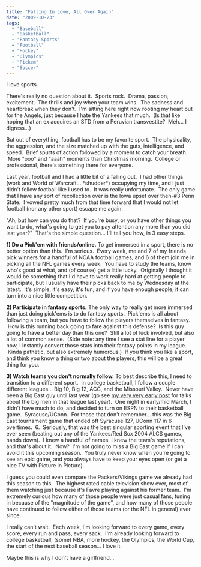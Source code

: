 ```yaml
---
title: "Falling In Love, All Over Again"
date: "2009-10-23"
tags:
  - "Baseball"
  - "Basketball"
  - "Fantasy Sports"
  - "Football"
  - "Hockey"
  - "Olympics"
  - "Pickem"
  - "Soccer"
---
```


I love sports.

There's really no question about it.  Sports rock.  Drama, passion, excitement.  The thrills and joy when your team wins.  The sadness and heartbreak when they don't.  I'm sitting here right now rooting my heart out for the Angels, just because I hate the Yankees that much.  (Is that like hoping that an ex acquires an STD from a Peruvian transvestite?  Meh... I digress...)

But out of everything, football has to be my favorite sport.  The physicality, the aggression, and the size matched up with the guts, intelligence, and speed.  Brief spurts of action followed by a moment to catch your breath.  More "ooo" and "aaah" moments than Christmas morning.  College or professional, there's something there for everyone.

Last year, football and I had a little bit of a falling out.  I had other things (work and World of Warcraft... \*shudder\*) occupying my time, and I just didn't follow football like I used to.  It was really unfortunate.  The only game that I have any sort of recollection over is the Iowa upset over then-#3 Penn State.  I vowed pretty much from that time forward that I would not let football (nor any other sport) escape me again.

"Ah, but how can you do that?  If you're busy, or you have other things you want to do, what's going to get you to pay attention any more than you did last year?"  That's the simple question... I'll tell you how, in 3 easy steps.

**1) Do a Pick'em with friends/online.** To get immersed in a sport, there is no better option than this.  I'm serious.  Every week, me and 7 of my friends pick winners for a handful of NCAA football games, and 6 of them join me in picking all the NFL games every week.  You have to study the teams, know who's good at what, and (of course) get a little lucky.  Originally I thought it would be something that I'd have to work really hard at getting people to participate, but I usually have their picks back to me by Wednesday at the latest.  It's simple, it's easy, it's fun, and if you have enough people, it can turn into a nice little competition.

**2) Participate in fantasy sports.** The only way to really get more immersed than just doing pick'ems is to do fantasy sports.  Pick'ems is all about following a team, but you have to follow the players themselves in fantasy.  How is this running back going to fare against this defense?  Is this guy going to have a better day than this one?  Still a lot of luck involved, but also a lot of common sense.  (Side note: any time I see a stat line for a player now, I instantly convert those stats into their fantasy points in my league.  Kinda pathetic, but also extremely humorous.)  If you think you like a sport, and think you know a thing or two about the players, this will be a great thing for you.

**3) Watch teams you don't normally follow.** To best describe this, I need to transition to a different sport.  In college basketball, I follow a couple different leagues... Big 10, Big 12, ACC, and the Missouri Valley.  Never have been a Big East guy until last year (go see [my very very early post](http://wordstoplayby.wordpress.com/2009/02/15/the-big-men-the-new-face-of-college-basketball/) for talks about the big men in that league last year).  One night in early/mid March, I didn't have much to do, and decided to turn on ESPN to their basketball game.  Syracuse/UConn.  For those that don't remember... this was the Big East tournament game that ended off Syracuse 127, UConn 117 in 6 overtimes.  6.  Seriously, that was the best singular sporting event that I've ever seen (beating out any of the Yankees/Red Sox 2004 ALCS games, hands down).  I knew a handful of names, I knew the team's reputations, and that's about it.  Now?  I'm not going to miss a Big East game if I can avoid it this upcoming season.  You truly never know when you're going to see an epic game, and you always have to keep your eyes open (or get a nice TV with Picture in Picture).

I guess you could even compare the Packers/Vikings game we already had this season to this.  The highest rated cable television show ever, most of them watching just because it's Favre playing against his former team.  I'm extremely curious how many of those people were just casual fans, tuning in because of the "magnitude of the game", and how many of those people have continued to follow either of those teams (or the NFL in general) ever since.

I really can't wait.  Each week, I'm looking forward to every game, every score, every run and pass, every sack.  I'm already looking forward to college basketball, (some) NBA, more hockey, the Olympics, the World Cup, the start of the next baseball season... I love it.

Maybe this is why I don't have a girlfriend...
